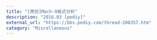 ```yaml
---
title: "[原创]Mach-O格式分析"
description: "2016.03 [pediy]"
external_url: "https://bbs.pediy.com/thread-208357.htm"
category: "Miscellaneous"
---
```

